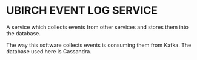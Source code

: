 # UBIRCH EVENT LOG SERVICE

A service which collects events from other services and stores them into the database.

The way this software collects events is consuming them from Kafka. The database used here is Cassandra.

